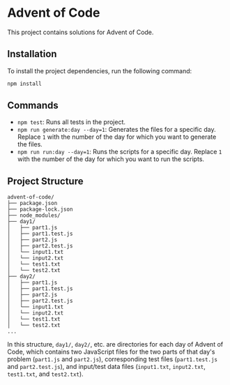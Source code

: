 # Advent of Code

This project contains solutions for Advent of Code.

## Installation

To install the project dependencies, run the following command:

```bash
npm install
```

## Commands

- `npm test`: Runs all tests in the project.
- `npm run generate:day --day=1`: Generates the files for a specific day. Replace `1` with the number of the day for which you want to generate the files.
- `npm run run:day --day=1`: Runs the scripts for a specific day. Replace `1` with the number of the day for which you want to run the scripts.

## Project Structure

```
advent-of-code/
├── package.json
├── package-lock.json
├── node_modules/
├── day1/
│   ├── part1.js
│   ├── part1.test.js
│   ├── part2.js
│   ├── part2.test.js
│   └── input1.txt
│   └── input2.txt
│   └── test1.txt
│   └── test2.txt
├── day2/
│   ├── part1.js
│   ├── part1.test.js
│   ├── part2.js
│   ├── part2.test.js
│   └── input1.txt
│   └── input2.txt
│   └── test1.txt
│   └── test2.txt
...
```

In this structure, `day1/`, `day2/`, etc. are directories for each day of Advent of Code, which contains two JavaScript files for the two parts of that day's problem (`part1.js` and `part2.js`), corresponding test files (`part1.test.js` and `part2.test.js`), and input/test data files (`input1.txt`, `input2.txt`, `test1.txt`, and `test2.txt`).
